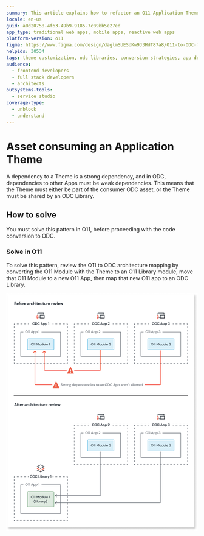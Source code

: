 ```yaml
---
summary: This article explains how to refactor an O11 Application Theme dependency to be compatible with OutSystems Developer Cloud (ODC).
locale: en-us
guid: a0d20758-4f63-49b9-9185-7c09bb5e27ed
app_type: traditional web apps, mobile apps, reactive web apps
platform-version: o11
figma: https://www.figma.com/design/daglmSUESdKw9J3HdT87a8/O11-to-ODC-migration?node-id=2350-7993
helpids: 30534
tags: theme customization, odc libraries, conversion strategies, app development best practices, architecture mapping
audience:
  - frontend developers
  - full stack developers
  - architects
outsystems-tools:
  - service studio
coverage-type:
  - unblock
  - understand
---
```


# Asset consuming an Application Theme

A dependency to a Theme is a strong dependency, and in ODC, dependencies to other Apps must be weak dependencies. This means that the Theme must either be part of the consumer ODC asset, or the Theme must be shared by an ODC Library.

## How to solve

You must solve this pattern in O11, before proceeding with the code conversion to ODC.

### Solve in O11

To solve this pattern, review the O11 to ODC architecture mapping by converting the O11 Module with the Theme to an O11 Library module, move that O11 Module to a new O11 App, then map that new O11 app to an ODC Library.

![Diagram showing the architecture review process for ODC and O11 modules, illustrating the transition from O11 modules within ODC apps to an O11 library module within an ODC library.](images/review-arch-move-to-lib-1-diag.png "Architecture Review for ODC and O11 Modules")
